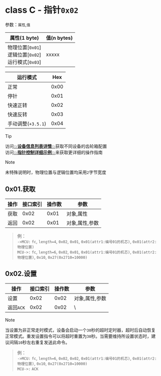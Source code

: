 # class C - 指针`0x02`

参数：`属性`,`值`

| 属性(1 byte)                                             | 值(n bytes) |
| -------------------------------------------------------- | ----------- |
| 物理位置[`0x01`]<br>逻辑位置[`0x02`]<br>运行模式[`0x03`] | xxxxx       |

| 运行模式           | Hex  |
| ------------------ | ---- |
| 正常               | 0x00 |
| 停针               | 0x01 |
| 快速正转           | 0x02 |
| 快速反转           | 0x03 |
| 手动调整(`+3.5.1`) | 0x04 |



> [!TIP]
> 访问[:boom:**设备信息列表详情**:boom:](docs/classC/devices.md)获取不同设备的齿轮箱配置  
> 访问[:boom:**指针控制详细示例**:boom:](docs/classC/classC_hand_example.md)来获取更详细的操作指南


> [!NOTE]
> 未特殊说明时，物理位置与逻辑位置均采用`2`字节宽度



## 0x01.获取

| 操作 | 接口索引 | 操作数  | 参数   |
| ---- | ---- | ---- | ---- |
| 获取 | 0x02 | 0x01 | 对象,属性  |
| 返回 | 0x02 | 0x01 | 对象,属性,参数  |

> 例：  
> `->MCU:` `fc`, `length=4`, `0x02`, `0x01`, `0x01(attr1:编号01的机芯)`, `0x01(attr2:物理位置)`  
> `MCU->:` `fc`, `length=6`, `0x02`, `0x01`, `0x01(attr1:编号01的机芯)`, `0x01(attr2:物理位置)`, `0x10`, `0x27(0x2710=10000)`  

## 0x02.设置

| 操作 | 接口索引 | 操作数  | 参数   |
| ---- | ---- | ---- | ---- |
| 设置 | 0x02 | 0x02 | 对象,属性,参数  |
| 返回`ACK` | 0x02 | 0x02 | \  |

> [!NOTE]
> 当设置为非正常走时模式，设备会启动一个`30`秒的超时定时器，超时后自动恢复正常模式。重发设置指令可以将超时重置为`30`秒。当需要维持所设置状态时，建议间隔`10`秒左右重复发送此命令。

> 例：  
> `->MCU:` `fc`, `length=6`, `0x02`, `0x02`, `0x01(attr1:编号01的机芯)`, `0x01(attr2:物理位置)`, `0x10`, `0x27(0x2710=10000)`  
> `MCU->:` `ACK`  
